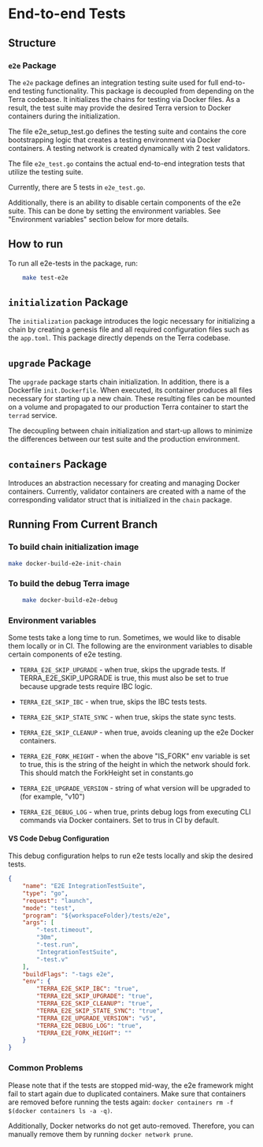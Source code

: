 # End-to-end Tests

## Structure

### `e2e` Package

The `e2e` package defines an integration testing suite used for full
end-to-end testing functionality. This package is decoupled from
depending on the Terra codebase. It initializes the chains for testing
via Docker files. As a result, the test suite may provide the desired
Terra version to Docker containers during the initialization.

The file e2e\_setup\_test.go defines the testing suite and contains the
core bootstrapping logic that creates a testing environment via Docker
containers. A testing network is created dynamically with 2 test
validators.

The file `e2e_test.go` contains the actual end-to-end integration tests
that utilize the testing suite.

Currently, there are 5 tests in `e2e_test.go`.

Additionally, there is an ability to disable certain components
of the e2e suite. This can be done by setting the environment
variables. See "Environment variables" section below for more details.

## How to run

To run all e2e-tests in the package, run: 

```sh
    make test-e2e
```

## `initialization` Package

The `initialization` package introduces the logic necessary for initializing a
chain by creating a genesis file and all required configuration files
such as the `app.toml`. This package directly depends on the Terra
codebase.

## `upgrade` Package

The `upgrade` package starts chain initialization. In addition, there is
a Dockerfile `init.Dockerfile`. When executed, its container
produces all files necessary for starting up a new chain. These
resulting files can be mounted on a volume and propagated to our
production Terra container to start the `terrad` service.

The decoupling between chain initialization and start-up allows to
minimize the differences between our test suite and the production
environment.

## `containers` Package

Introduces an abstraction necessary for creating and managing
Docker containers. Currently, validator containers are created
with a name of the corresponding validator struct that is initialized
in the `chain` package.

## Running From Current Branch

### To build chain initialization image

```sh
make docker-build-e2e-init-chain
```

### To build the debug Terra image

```sh
    make docker-build-e2e-debug
```

### Environment variables

Some tests take a long time to run. Sometimes, we would like to disable them
locally or in CI. The following are the environment variables to disable
certain components of e2e testing.

- `TERRA_E2E_SKIP_UPGRADE` - when true, skips the upgrade tests.
If TERRA_E2E_SKIP_UPGRADE is true, this must also be set to true because upgrade
tests require IBC logic.

- `TERRA_E2E_SKIP_IBC` - when true, skips the IBC tests tests.

- `TERRA_E2E_SKIP_STATE_SYNC` - when true, skips the state sync tests.

- `TERRA_E2E_SKIP_CLEANUP` - when true, avoids cleaning up the e2e Docker
containers.

- `TERRA_E2E_FORK_HEIGHT` - when the above "IS_FORK" env variable is set to true, this is the string
of the height in which the network should fork. This should match the ForkHeight set in constants.go

- `TERRA_E2E_UPGRADE_VERSION` - string of what version will be upgraded to (for example, "v10")

- `TERRA_E2E_DEBUG_LOG` - when true, prints debug logs from executing CLI commands
via Docker containers. Set to trus in CI by default.

#### VS Code Debug Configuration

This debug configuration helps to run e2e tests locally and skip the desired tests.

```json
{
    "name": "E2E IntegrationTestSuite",
    "type": "go",
    "request": "launch",
    "mode": "test",
    "program": "${workspaceFolder}/tests/e2e",
    "args": [
        "-test.timeout",
        "30m",
        "-test.run",
        "IntegrationTestSuite",
        "-test.v"
    ],
    "buildFlags": "-tags e2e",
    "env": {
        "TERRA_E2E_SKIP_IBC": "true",
        "TERRA_E2E_SKIP_UPGRADE": "true",
        "TERRA_E2E_SKIP_CLEANUP": "true",
        "TERRA_E2E_SKIP_STATE_SYNC": "true",
        "TERRA_E2E_UPGRADE_VERSION": "v5",
        "TERRA_E2E_DEBUG_LOG": "true",
        "TERRA_E2E_FORK_HEIGHT": ""
    }
}
```

### Common Problems

Please note that if the tests are stopped mid-way, the e2e framework might fail to start again due to duplicated containers. Make sure that
containers are removed before running the tests again: `docker containers rm -f $(docker containers ls -a -q)`.

Additionally, Docker networks do not get auto-removed. Therefore, you can manually remove them by running `docker network prune`.
